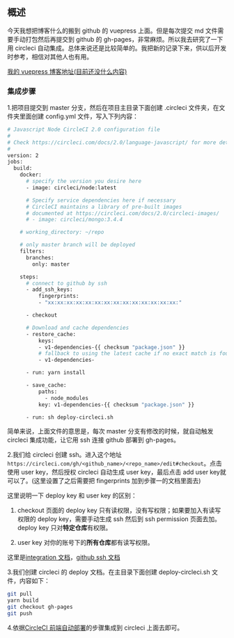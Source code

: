 ## 概述

今天我想把博客什么的搬到 github 的 vuepress 上面。但是每次提交 md 文件需要手动打包然后再提交到 github 的 gh-pages，非常麻烦。所以我去研究了一下用 circleci 自动集成。总体来说还是比较简单的。我把新的记录下来，供以后开发时参考，相信对其他人也有用。

[我的 vuepress 博客地址(目前还没什么内容)](https://sishenhei7.github.io/vue-blog/)

### 集成步骤

1.把项目提交到 master 分支，然后在项目主目录下面创建 .circleci 文件夹，在文件夹里面创建 config.yml 文件，写入下列内容：

``` bash
# Javascript Node CircleCI 2.0 configuration file
#
# Check https://circleci.com/docs/2.0/language-javascript/ for more details
#
version: 2
jobs:
  build:
    docker:
      # specify the version you desire here
      - image: circleci/node:latest

      # Specify service dependencies here if necessary
      # CircleCI maintains a library of pre-built images
      # documented at https://circleci.com/docs/2.0/circleci-images/
      # - image: circleci/mongo:3.4.4

    # working_directory: ~/repo

    # only master branch will be deployed
    filters:
      branches:
        only: master

    steps:
      # connect to github by ssh
      - add_ssh_keys:
          fingerprints:
          - "xx:xx:xx:xx:xx:xx:xx:xx:xx:xx:xx:xx:xx:xx:"

      - checkout

      # Download and cache dependencies
      - restore_cache:
          keys:
          - v1-dependencies-{{ checksum "package.json" }}
          # fallback to using the latest cache if no exact match is found
          - v1-dependencies-

      - run: yarn install

      - save_cache:
          paths:
            - node_modules
          key: v1-dependencies-{{ checksum "package.json" }}

      - run: sh deploy-circleci.sh
```

简单来说，上面文件的意思是，每次 master 分支有修改的时候，就自动触发 circleci 集成功能，让它用 ssh 连接 github 部署到 gh-pages。

2.我们给 circleci 创建 ssh。进入这个地址 ```https://circleci.com/gh/<github_name>/<repo_name>/edit#checkout```。点击使用 user key，然后授权 circleci 自动生成 user key，最后点击 add user key就可以了。(这里设置了之后需要把 fingerprints 加到步骤一的文档里面去)

这里说明一下 deploy key 和 user key 的区别：

1. checkout 页面的 deploy key 只有读权限，没有写权限；如果要加入有读写权限的 deploy key，需要手动生成 ssh 然后到 ssh permission 页面去加。deploy key 只对**特定仓库**有权限。

2. user key 对你的账号下的**所有仓库**都有读写权限。

这里是[integration 文档](https://circleci.com/docs/2.0/gh-bb-integration/)，[github ssh 文档](https://help.github.com/en/articles/generating-a-new-ssh-key-and-adding-it-to-the-ssh-agent)


3.我们创建 circleci 的 deploy 文档。在主目录下面创建 deploy-circleci.sh 文件，内容如下：

``` bash
git pull
yarn build
git checkout gh-pages
git push
```

4.依据[CircleCI 前端自动部署](https://www.cnblogs.com/yangzhou33/p/11440979.html)的步骤集成到 circleci 上面去即可。
